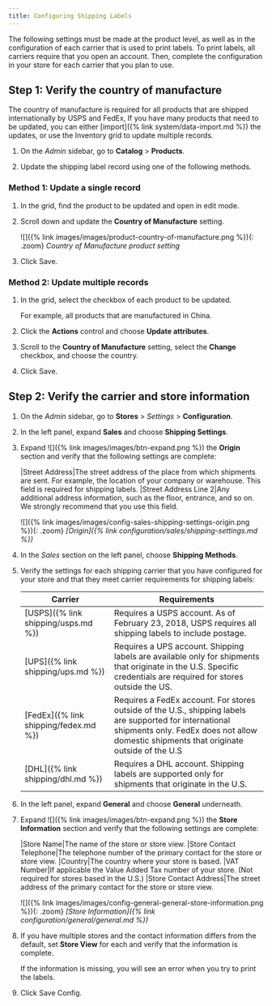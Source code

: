 ```yaml
---
title: Configuring Shipping Labels
---
```


The following settings must be made at the product level, as well as in the configuration of each carrier that is used to print labels. To print labels, all carriers require that you open an account. Then, complete the configuration in your store for each carrier that you plan to use.

## Step 1: Verify the country of manufacture

The country of manufacture is required for all products that are shipped internationally by USPS and FedEx, If you have many products that need to be updated, you can either [import]({% link system/data-import.md %}) the updates, or use the Inventory grid to update multiple records.

1. On the _Admin_ sidebar, go to **Catalog** > **Products**.

1. Update the shipping label record using one of the following methods.

### Method 1: Update a single record

1. In the grid, find the product to be updated and open in edit mode.

1. Scroll down and update the **Country of Manufacture** setting.

   ![]({% link images/images/product-country-of-manufacture.png %}){: .zoom}
   _Country of Manufacture product setting_

1. Click <span class="btn">Save</span>.

### Method 2: Update multiple records

1. In the grid, select the checkbox of each product to be updated.

   For example, all products that are manufactured in China.

1. Click the **Actions** control and choose **Update attributes**.

1. Scroll to the **Country of Manufacture** setting, select the **Change** checkbox, and choose the country.

1. Click <span class="btn">Save</span>.

## Step 2: Verify the carrier and store information

1. On the _Admin_ sidebar, go to **Stores** > _Settings_ > **Configuration**.

1. In the left panel, expand **Sales** and choose **Shipping Settings**.

1. Expand ![]({% link images/images/btn-expand.png %}) the **Origin** section and verify that the following settings are complete:

   |Street Address|The street address of the place from which shipments are sent. For example, the location of your company or warehouse. This field is required for shipping labels.
   |Street Address Line 2|Any additional address information, such as the floor, entrance, and so on. We strongly recommend that you use this field.

   ![]({% link images/images/config-sales-shipping-settings-origin.png %}){: .zoom}
   _[Origin]({% link configuration/sales/shipping-settings.md %})_

1. In the _Sales_ section on the left panel, choose **Shipping Methods**.

1. Verify the settings for each shipping carrier that you have configured for your store and that they meet carrier requirements for shipping labels:

   |Carrier|Requirements|
   |-------|--------|
   |[USPS]({% link shipping/usps.md %})|Requires a USPS account. As of February 23, 2018, USPS requires all shipping labels to include postage.|
   [UPS]({% link shipping/ups.md %})|Requires a UPS account. Shipping labels are available only for shipments that originate in the U.S. Specific credentials are required for stores outside the US.|
   |[FedEx]({% link shipping/fedex.md %})|Requires a FedEx account. For stores outside of the U.S., shipping labels are supported for international shipments only. FedEx does not allow domestic shipments that originate outside of the U.S|
   [DHL]({% link shipping/dhl.md %})|Requires a DHL account. Shipping labels are supported only for shipments that originate in the U.S.|

1. In the left panel, expand **General** and choose **General** underneath.

1. Expand ![]({% link images/images/btn-expand.png %}) the **Store Information** section and verify that the following settings are complete:

   |Store Name|The name of the store or store view.
   |Store Contact Telephone|The telephone number of the primary contact for the store or store view.
   |Country|The country where your store is based.
   |VAT Number|If applicable the Value Added Tax number of your store. (Not required for stores based in the U.S.)
   |Store Contact Address|The street address of the primary contact for the store or store view.

   ![]({% link images/images/config-general-general-store-information.png %}){: .zoom}
   _[Store Information]({% link configuration/general/general.md %})_

1. If you have multiple stores and the contact information differs from the default, set **Store View** for each and verify that the information is complete.

   If the information is missing, you will see an error when you try to print the labels.

1. Click <span class="btn">Save Config</span>.
